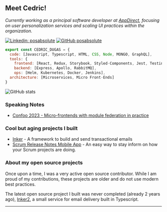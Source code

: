 <h2> Meet Cedric! </h2>
<p><em>Currently working as a principal software developer at <a href="http://www.appdirect.com">AppDirect</a>, focusing on user personalization services and scaling UI practices within the organization.</em> </p>


[![Linkedin: posabsolute](https://img.shields.io/badge/-posabsolute-blue?style=flat-square&logo=Linkedin&logoColor=white&link=https://www.linkedin.com/in/posabsolute/)](https://www.linkedin.com/in/posabsolute/)
[![GitHub posabsolute](https://img.shields.io/github/followers/posabsolute?label=follow&style=social)](https://github.com/posabsolute)

```javascript
export const CEDRIC_DUGAS = {
  code: [Javascript, Typescript, HTML, CSS, Node, MONGO, GraphQL],
  tools: {
    frontend: [React, Redux, Storybook, Styled-Components, Jest, Testing Library, Webpack, Module Federation],
    backend: [Express, Apollo, RabbitMQ],
    ops: [Helm, Kubernetes, Docker, Jenkins],
  architecture: [Microservices, Micro Front-Ends]
}
```   
![GitHub stats](https://github-readme-stats.vercel.app/api?username=posabsolute&show_icons=true&theme=radical&include_all_commits=true)

### Speaking Notes

- [Confoo 2023 - Micro-frontends with module federation in practice](https://drive.google.com/file/d/1K0OWytOmc3tB21ohnBKv-tOQdn5xnQwY/view?usp=sharing)


### Cool but aging projects I built

- [Inker](http://inker.position-absolute.com/) - A framework to build and send transactional emails
- [Scrum Release Notes Mobile App](http://releasenotes.position-absolute.com/) - An easy way to stay inform on how your Scrum projects are doing.

### About my open source projects
  
Once upon a time, I was a very active open source contributor. While I am proud of my contributions, these projects are older and do not use modern best practices. 

The latest open source project I built was never completed (already 2 years ago), [Inker2](https://github.com/posabsolute/inker2), a small service for email delivery built in Typescript.

---
